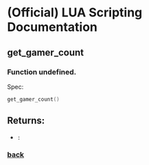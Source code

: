 
# (Official) LUA Scripting Documentation

## get_gamer_count

### Function undefined.

Spec:
```lua
get_gamer_count()
```
## Returns:
- `:` 
### [back](../other)
